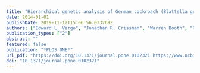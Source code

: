 ```yaml
---
title: "Hierarchical genetic analysis of German cockroach (Blattella germanica) populations from within buildings to across continents"
date: 2014-01-01
publishDate: 2019-11-12T15:06:56.033269Z
authors: ["Edward L. Vargo", "Jonathan R. Crissman", "Warren Booth", "Richard G. Santangelo", "Dmitry V. Mukha", "Coby Schal"]
publication_types: ["2"]
abstract: ""
featured: false
publication: "*PLOS ONE*"
url_pdf: "https://doi.org/10.1371/journal.pone.0102321 https://www.ncbi.nlm.nih.gov/pmc/articles/PMC4096728/pdf/pone.0102321.pdf"
doi: "10.1371/journal.pone.0102321"
---
```


